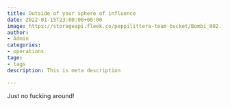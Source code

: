 ```yaml
---
title: Outside of your sphere of influence
date: 2022-01-15T23:00:00+00:00
image: https://storageapi.fleek.co/peppilittera-team-bucket/Bombi_002.jpeg
author:
- Admin
categories:
- operations
tage:
- tags
description: This is meta description

---
```

Just no fucking around!